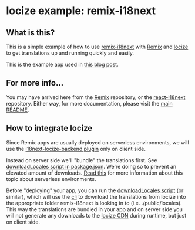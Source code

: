 # locize example: remix-i18next

## What is this?

This is a simple example of how to use [remix-i18next](https://github.com/sergiodxa/remix-i18next) with [Remix](https://remix.run) and [locize](https://locize.com) to get translations up and running quickly and easily.

This is the example app used in [this blog post](https://www.locize.com/blog/remix-i18n/).

## For more info...

You may have arrived here from the [Remix](https://github.com/remix-run/remix) repository, or the [react-i18next](https://github.com/i18next/react-i18next/) repository. Either way, for more documentation, please visit the [main README](https://github.com/sergiodxa/remix-i18next).


## How to integrate locize

Since Remix apps are usually deployed on serverless environments, we will use the [i18next-locize-backend plugin](https://github.com/locize/i18next-locize-backend) only on client side.

Instead on server side we'll "bundle" the translations first.
See [downloadLocales script in package.json](https://github.com/locize/locize-remix-i18next-example/blob/main/package.json#L34).
We're doing so to prevent an elevated amount of downloads. [Read this](https://github.com/locize/i18next-locize-backend#important-advice-for-serverless-environments---aws-lambda-google-cloud-functions-azure-functions-etc) for more information about this topic about serverless environments.

Before "deploying" your app, you can run the [downloadLocales script](https://github.com/locize/locize-remix-i18next-example/blob/main/package.json#L34) (or similar), which will use the [cli](https://github.com/locize/locize-cli) to download the translations from locize into the appropriate folder remix-i18next is looking in to (i.e. ./public/locales).
This way the translations are bundled in your app and on server side you will not generate any downloads to the [locize CDN](https://docs.locize.com/whats-inside/cdn-content-delivery-network) during runtime, but just on client side.
